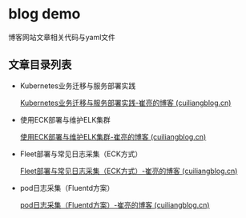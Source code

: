 # blog demo

博客网站文章相关代码与yaml文件

## 文章目录列表

* Kubernetes业务迁移与服务部署实践

  [Kubernetes业务迁移与服务部署实践-崔亮的博客 (cuiliangblog.cn)](https://www.cuiliangblog.cn/detail/article/52)

* 使用ECK部署与维护ELK集群

  [使用ECK部署与维护ELK集群-崔亮的博客 (cuiliangblog.cn)](https://www.cuiliangblog.cn/detail/article/71)

* Fleet部署与常见日志采集（ECK方式）

  [Fleet部署与常见日志采集（ECK方式）-崔亮的博客 (cuiliangblog.cn)](https://www.cuiliangblog.cn/detail/article/72)
  
* pod日志采集（Fluentd方案）

  [pod日志采集（Fluentd方案）-崔亮的博客 (cuiliangblog.cn)](https://www.cuiliangblog.cn/detail/article/74)